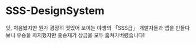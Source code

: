 # SSS-DesignSystem

앗, 처음봤지만 뭔가 굉장히 멋있어 보이는 야생의 「SSS급」 개발자들과 앱을 만들다보니 우승을 차지했지만 홍승재가 상금을 모두 훔쳐가버렸습니다!
